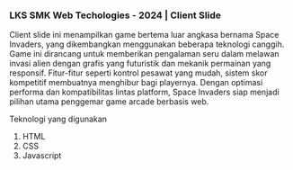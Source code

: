 ### LKS SMK Web Techologies - 2024 | Client Slide
<p>Client slide ini menampilkan game bertema luar angkasa bernama Space Invaders, yang dikembangkan menggunakan beberapa teknologi canggih. 
  Game ini dirancang untuk memberikan pengalaman seru dalam melawan invasi alien dengan grafis yang futuristik dan mekanik permainan yang responsif. 
  Fitur-fitur seperti kontrol pesawat yang mudah, sistem skor kompetitif membuatnya menghibur bagi playernya. 
  Dengan optimasi performa dan kompatibilitas lintas platform, Space Invaders siap menjadi pilihan utama penggemar game arcade berbasis web.</p>

<p>Teknologi yang digunakan</p>
<ol>
  <li>HTML</li>
  <li>CSS</li>
  <li>Javascript</li>
</ol>


